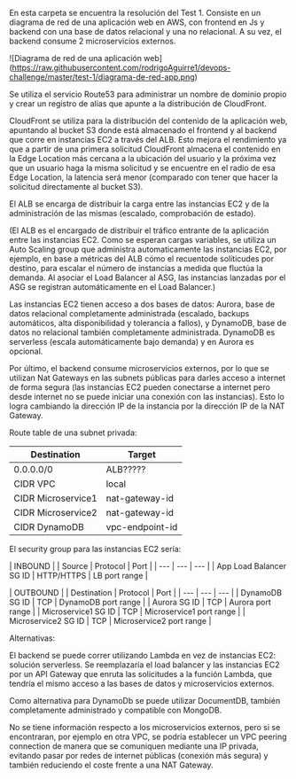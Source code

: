 En esta carpeta se encuentra la resolución del Test 1.
Consiste en un diagrama de red de una aplicación web en AWS, con frontend en Js y backend con una base de datos relacional y una no relacional. A su vez, el backend consume 2 microservicios externos.

![Diagrama de red de una aplicación web]
(https://raw.githubusercontent.com/rodrigoAguirre1/devops-challenge/master/test-1/diagrama-de-red-app.png)

Se utiliza el servicio Route53 para administrar un nombre de dominio propio y crear un registro de alias que apunte a la distribución de CloudFront.

CloudFront se utiliza para la distribución del contenido de la aplicación web, apuntando al bucket S3 donde está almacenado el frontend y al backend que corre en instancias EC2 a través del ALB. Esto mejora el rendimiento ya que a partir de una primera solicitud CloudFront almacena el contenido en la Edge Location más cercana a la ubicación del usuario y la próxima vez que un usuario haga la misma solicitud y se encuentre en el radio de esa Edge Location, la latencia será menor (comparado con tener que hacer la solicitud directamente al bucket S3).

El ALB se encarga de distribuir la carga entre las instancias EC2 y de la administración de las mismas (escalado, comprobación de estado).

(El ALB es el encargado de distribuir el tráfico entrante de la aplicación entre las instancias EC2. Como se esperan cargas variables, se utiliza un Auto Scaling group que administra automaticamente las instancias EC2, por ejemplo, en base a métricas del ALB cómo el recuentode soliticudes por destino, para escalar el número de instancias a medida que fluctúa la demanda. Al asociar el Load Balancer al ASG, las instancias lanzadas por el ASG se registran automáticamente en el Load Balancer.)

Las instancias EC2 tienen acceso a dos bases de datos: Aurora, base de datos relacional completamente administrada (escalado, backups automáticos, alta disponibilidad y tolerancia a fallos), y DynamoDB, base de datos no relacional también completamente administrada. DynamoDB es serverless (escala automáticamente bajo demanda) y en Aurora es opcional.

Por último, el backend consume microservicios externos, por lo que se utilizan Nat Gateways en las subnets públicas para darles acceso a internet de forma segura (las instancias EC2 pueden conectarse a internet pero desde internet no se puede iniciar una conexión con las instancias). Esto lo logra cambiando la dirección IP de la instancia por la dirección IP de la NAT Gateway.

Route table de una subnet privada:

| Destination | Target |
| --- | --- |
| 0.0.0.0/0 | ALB????? |
| CIDR VPC | local |
| CIDR Microservice1 | nat-gateway-id |
| CIDR Microservice2 | nat-gateway-id |
| CIDR DynamoDB | vpc-endpoint-id |


El security group para las instancias EC2 sería:

| INBOUND |
| Source | Protocol | Port |
| --- | --- | --- |
| App Load Balancer SG ID | HTTP/HTTPS | LB port range |

| OUTBOUND |
| Destination | Protocol | Port |
| --- | --- | --- |
| DynamoDB SG ID | TCP | DynamoDB port range |
| Aurora SG ID | TCP | Aurora port range |
| Microservice1 SG ID | TCP | Microservice1 port range |
| Microservice2 SG ID | TCP | Microservice2 port range |

Alternativas:

El backend se puede correr utilizando Lambda en vez de instancias EC2: solución serverless. Se reemplazaría el load balancer y las instancias EC2 por un API Gateway que enruta las solicitudes a la función Lambda, que tendría el mismo acceso a las bases de datos y microservicios externos.

Como alternativa para DynamoDb se puede utilizar DocumentDB, también completamente administrado y compatible con MongoDB.

No se tiene información respecto a los microservicios externos, pero si se encontraran, por ejemplo en otra VPC, se podría establecer un VPC peering connection de manera que se comuniquen mediante una IP privada, evitando pasar por redes de internet públicas (conexión más segura) y también reduciendo el coste frente a una NAT Gateway.

